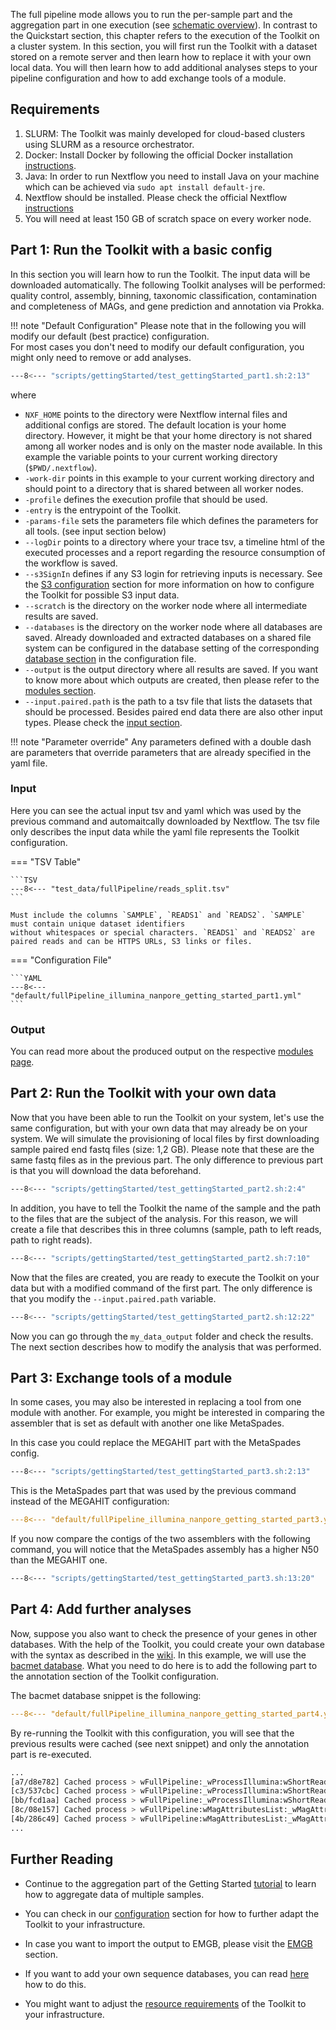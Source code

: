 The full pipeline mode allows you to run the per-sample part and the aggregation part in one execution (see [schematic overview](README.md)).
In contrast to the Quickstart section, this chapter refers to the execution of the Toolkit on a cluster system.
In this section, you will first run the Toolkit with a dataset stored on a remote server and then learn how to replace it with your own local data. 
You will then learn how to add additional analyses steps to your pipeline configuration and how to add exchange tools of a module.

## Requirements

1. SLURM: The Toolkit was mainly developed for cloud-based clusters using SLURM as a resource orchestrator.
2. Docker: Install Docker by following the official Docker installation [instructions](https://docs.docker.com/engine/install/ubuntu/).
3. Java: In order to run Nextflow you need to install Java on your machine which can be achieved via `sudo apt install default-jre`.
4. Nextflow should be installed. Please check the official Nextflow [instructions](https://www.nextflow.io/docs/latest/install.html#install-nextflow)
5. You will need at least 150 GB of scratch space on every worker node. 

## Part 1: Run the Toolkit with a basic config

In this section you will learn how to run the Toolkit. The input data will be downloaded automatically.
The following Toolkit analyses will be performed: quality control, assembly, binning, taxonomic classification,
contamination and completeness of MAGs, and gene prediction and annotation via Prokka.

!!! note "Default Configuration"
    Please note that in the following you will modify our default (best practice) configuration.  
    For most cases you don't need to modify our default configuration, you might only need to remove or add analyses.

```BASH
---8<--- "scripts/gettingStarted/test_gettingStarted_part1.sh:2:13"
```

where


 * `NXF_HOME` points to the directory were Nextflow internal files and additional configs are stored. The default location is your home directory.
 However, it might be that your home directory is not shared among all worker nodes and is only on the master node available.  In this example
 the variable points to your current working directory (`$PWD/.nextflow`).
 * `-work-dir` points in this example to your current working directory and should point to a directory that is shared between all worker nodes.
 * `-profile` defines the execution profile that should be used.
 * `-entry` is the entrypoint of the Toolkit.
 * `-params-file` sets the parameters file which defines the parameters for all tools. (see input section below)
 * `--logDir` points to a directory where your trace tsv, a timeline html of the executed processes and a report regarding the resource consumption of the workflow is saved.
 * `--s3SignIn` defines if any S3 login for retrieving inputs is necessary. See the [S3 configuration](configuration.md/#s3-configuration) section for more information on how to configure the Toolkit for possible S3 input data.
 * `--scratch` is the directory on the worker node where all intermediate results are saved.
 * `--databases` is the directory on the worker node where all databases are saved. Already downloaded and extracted databases on a shared file system can be configured in the database setting of the corresponding [database section](database.md) in the configuration file.
 * `--output` is the output directory where all results are saved. If you want to know more about which outputs are created, then please refer to the [modules section](modules/introduction.md).
 * `--input.paired.path` is the path to a tsv file that lists the datasets that should be processed. Besides paired end data there are also other input types. Please check the [input section](pipeline_input.md).

!!! note "Parameter override"
    Any parameters defined with a double dash are parameters that override parameters that are already specified in the yaml file.

### Input

Here you can see the actual input tsv and yaml which was used by the previous command and automaitcally downloaded by Nextflow. 
The tsv file only describes the input data while the yaml file represents the Toolkit configuration.

=== "TSV Table"

    ```TSV
    ---8<--- "test_data/fullPipeline/reads_split.tsv"
    ```
  
    Must include the columns `SAMPLE`, `READS1` and `READS2`. `SAMPLE` must contain unique dataset identifiers
    without whitespaces or special characters. `READS1` and `READS2` are paired reads and can be HTTPS URLs, S3 links or files.

=== "Configuration File"

    ```YAML
    ---8<--- "default/fullPipeline_illumina_nanpore_getting_started_part1.yml"
    ```

### Output

You can read more about the produced output on the respective [modules page](modules/introduction.md).

## Part 2: Run the Toolkit with your own data

Now that you have been able to run the Toolkit on your system, let's use the same configuration, but with your own data that may already be 
on your system. We will simulate the provisioning of local files by first downloading sample paired end fastq files (size: 1,2 GB). 
Please note that these are the same fastq files as in the previous part. The only difference to previous part is that you will download the
data beforehand. 

```BASH
---8<--- "scripts/gettingStarted/test_gettingStarted_part2.sh:2:4"
```

In addition, you have to tell the Toolkit the name of the sample and the path to the files that are the subject of the analysis.
For this reason, we will create a file that describes this in three columns (sample, path to left reads, path to right reads).

```BASH
---8<--- "scripts/gettingStarted/test_gettingStarted_part2.sh:7:10"
```

Now that the files are created, you are ready to execute the Toolkit on your data but with a modified command of the first part.
The only difference is that you modify the `--input.paired.path` variable.

```BASH
---8<--- "scripts/gettingStarted/test_gettingStarted_part2.sh:12:22"
```

Now you can go through the `my_data_output` folder and check the results.
The next section describes how to modify the analysis that was performed.

## Part 3: Exchange tools of a module 

In some cases, you may also be interested in replacing a tool from one module with another. For example, you might be interested in comparing the assembler that is set as default with another one like MetaSpades.

In this case you could replace the MEGAHIT part with the MetaSpades config.

```BASH
---8<--- "scripts/gettingStarted/test_gettingStarted_part3.sh:2:13"
```

This is the MetaSpades part that was used by the previous command instead of the MEGAHIT configuration:

```YAML
---8<--- "default/fullPipeline_illumina_nanpore_getting_started_part3.yml:48:51"
```

If you now compare the contigs of the two assemblers with the following command, 
you will notice that the MetaSpades assembly has a higher N50 than the MEGAHIT one. 

```BASH
---8<--- "scripts/gettingStarted/test_gettingStarted_part3.sh:13:20"
```


## Part 4: Add further analyses 

Now, suppose you also want to check the presence of your genes in other databases. With the help of the Toolkit, you could create your own database with the syntax as described 
in the [wiki](database.md/#database-input-configuration). In this example, we will use the [bacmet database](http://bacmet.biomedicine.gu.se/).
What you need to do here is to add the following part to the annotation section of the Toolkit configuration.

The bacmet database snippet is the following:

```YAML
---8<--- "default/fullPipeline_illumina_nanpore_getting_started_part4.yml:103:112"
```

By re-running the Toolkit with this configuration, you will see that the previous results were cached (see next snippet) and only the annotation part is re-executed.

```BASH
...
[a7/d8e782] Cached process > wFullPipeline:_wProcessIllumina:wShortReadBinningList:_wBinning:pMetabat (MYDATA)
[c3/537cbc] Cached process > wFullPipeline:_wProcessIllumina:wShortReadBinningList:_wBinning:pCovermContigsCoverage (Sample: MYDATA)
[bb/fcd1aa] Cached process > wFullPipeline:_wProcessIllumina:wShortReadBinningList:_wBinning:pCovermGenomeCoverage (Sample: MYDATA)
[8c/08e157] Cached process > wFullPipeline:wMagAttributesList:_wMagAttributes:pGtdbtk (Sample: MYDATA)
[4b/286c49] Cached process > wFullPipeline:wMagAttributesList:_wMagAttributes:pCheckM2 (Sample: MYDATA)
...
```

## Further Reading

* Continue to the aggregation part of the Getting Started [tutorial](aggregation.md) to learn how to aggregate data of multiple samples.

* You can check in our [configuration](configuration.md) section for how to further adapt the Toolkit to your infrastructure.

* In case you want to import the output to EMGB, please visit the [EMGB](modules/export.md) section.

* If you want to add your own sequence databases, you can read [here](database.md) how to do this.

* You might want to adjust the [resource requirements](configuration.md/#configuration-of-computational-resources-used-for-pipeline-runs) of the Toolkit to your infrastructure.
